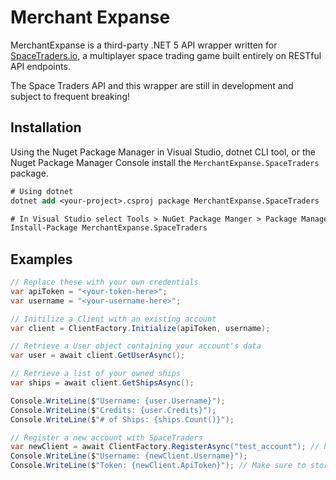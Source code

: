 # Merchant Expanse

MerchantExpanse is a third-party .NET 5 API wrapper written for [SpaceTraders.io](https://spacetraders.io), a multiplayer space trading game built entirely on RESTful API endpoints.

The Space Traders API and this wrapper are still in development and subject to frequent breaking!

## Installation

Using the Nuget Package Manager in Visual Studio, dotnet CLI tool, or the Nuget Package Manager Console install the `MerchantExpanse.SpaceTraders` package.

```ps
# Using dotnet
dotnet add <your-project>.csproj package MerchantExpanse.SpaceTraders
```
```ps
# In Visual Studio select Tools > NuGet Package Manger > Package Manager Console
Install-Package MerchantExpanse.SpaceTraders
```


## Examples
```C#
// Replace these with your own credentials
var apiToken = "<your-token-here>";
var username = "<your-username-here>";

// Initilize a Client with an existing account
var client = ClientFactory.Initialize(apiToken, username); 

// Retrieve a User object containing your account's data
var user = await client.GetUserAsync();

// Retrieve a list of your owned ships
var ships = await client.GetShipsAsync();

Console.WriteLine($"Username: {user.Username}");
Console.WriteLine($"Credits: {user.Credits}");
Console.WriteLine($"# of Ships: {ships.Count()}");
```
```C#
// Register a new account with SpaceTraders
var newClient = await ClientFactory.RegisterAsync("test_account"); // Pick a unique name!
Console.WriteLine($"Username: {newClient.Username}");
Console.WriteLine($"Token: {newClient.ApiToken}"); // Make sure to store this token somewhere safe!
```